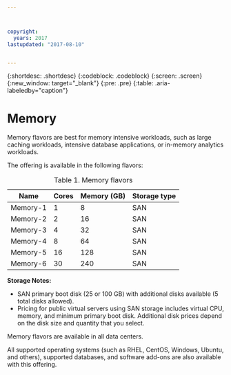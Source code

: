 ```yaml
---



copyright:
  years: 2017
lastupdated: "2017-08-10"


---
```


{:shortdesc: .shortdesc}
{:codeblock: .codeblock}
{:screen: .screen}
{:new_window: target="_blank"}
{:pre: .pre}
{:table: .aria-labeledby="caption"}

# Memory 
Memory flavors are best for memory intensive workloads, such as large caching workloads, intensive database applications, or in-memory analytics workloads.

The offering is available in the following flavors:

<table>
<CAPTION>Table 1. Memory flavors</CAPTION>
<THEAD>
<TR>
<th>Name</th>
<th>Cores</th>
<th>Memory (GB)</th>
<th>Storage type</th>
</TR>
</THEAD>
<TBODY>
<tr>
<td>Memory-1</td>
<td>1</td>
<td>8</td>
<td>SAN</td>
</tr>
<tr>
<td>Memory-2</td>
<td>2</td>
<td>16</td>
<td>SAN</td>
</tr>
<tr>
<td>Memory-3</td>
<td>4</td>
<td>32</td>
<td>SAN</td>
</tr>
<tr>
<td>Memory-4</td>
<td>8</td>
<td>64</td>
<td>SAN</td>
</tr>
<tr>
<td>Memory-5</td>
<td>16</td>
<td>128</td>
<td>SAN</td>
</tr>
<tr>
<td>Memory-6</td>
<td>30</td>
<td>240</td>
<td>SAN</td>
</tr>
</TBODY>
</table>

**Storage Notes:**
* SAN primary boot disk (25 or 100 GB) with additional disks available (5 total disks allowed).
* Pricing for public virtual servers using SAN storage includes virtual CPU, memory, and minimum primary boot disk. Additional disk prices depend on the disk size and quantity that you select.  

Memory flavors are available in all data centers.

All supported operating systems (such as RHEL, CentOS, Windows, Ubuntu, and others), supported  databases, and software add-ons are also available with this offering.  

